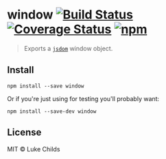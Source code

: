# window [![Build Status](https://travis-ci.org/lukechilds/window.svg?branch=master)](https://travis-ci.org/lukechilds/window) [![Coverage Status](https://coveralls.io/repos/github/lukechilds/window/badge.svg?branch=master)](https://coveralls.io/github/lukechilds/window?branch=master) [![npm](https://img.shields.io/npm/dm/window.svg)](https://www.npmjs.com/package/window)

> Exports a [`jsdom`](https://github.com/tmpvar/jsdom) window object.

## Install

```shell
npm install --save window
```

Or if you're just using for testing you'll probably want:

```shell
npm install --save-dev window
```

## License

MIT © Luke Childs
